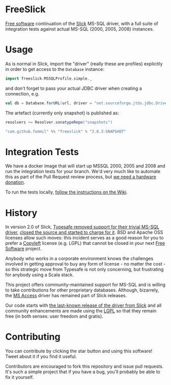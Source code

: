 <!--
[![Build Status](https://api.shippable.com/projects/5504572d5ab6cc13529ad13e/badge?branchName=master)](https://app.shippable.com/projects/5504572d5ab6cc13529ad13e/builds/latest)
[![Coverage Status](https://coveralls.io/repos/fommil/freeslick/badge.svg?branch=master)](https://coveralls.io/r/fommil/freeslick?branch=master)
-->

# FreeSlick

[Free software](https://www.gnu.org/philosophy/free-sw.html)
continuation of the [Slick](http://slick.typesafe.com/) MS-SQL driver,
with a full suite of integration tests against actual MS-SQL (2000,
2005, 2008) instances.

# Usage

As is normal in Slick, import the "driver" (really these are profiles)
explicitly in order to get access to the `Database` instance:

```scala
import freeslick.MSSQLProfile.simple._
```

and don't forget to pass your actual JDBC driver when creating a connection, e.g.

```scala
val db = Database.forURL(url, driver = "net.sourceforge.jtds.jdbc.Driver")
```


The artefact (currently only snapshot) is published as:

```scala
resolvers += Resolver.sonatypeRepo("snapshots")

"com.github.fommil" %% "freeslick" % "2.0.3-SNAPSHOT"
```

# Integration Tests

We have a docker image that will start up MSSQL 2000, 2005 and 2008
and run the integration tests for your branch. We'd very much like to
automate this as part of the Pull Request review process, but
[we need a hardware donation](https://github.com/smootoo/freeslick/issues/11).

To run the tests locally, [follow the instructions on the Wiki](https://github.com/smootoo/freeslick/wiki/Locally-running-the-Integration-Tests).


# History

In version 2.0 of Slick,
[Typesafe removed support for their trivial MS-SQL driver](https://github.com/slick/slick/commit/e1f38fdcaa0e1105f9980c81a945e2ea27f4eb56#diff-50d3fdf1ae11ed9fd46016fbb8271858), [closed the source and started to charge for it](http://slick.typesafe.com/doc/2.0.0/extensions.html). BSD and Apache OSS licenses allow such moves: this incident serves as a good reason for you to prefer a [Copyleft](https://en.wikipedia.org/wiki/Copyleft) license (e.g. LGPL) that cannot be closed in your next [Free Software](http://www.gnu.org/philosophy/free-sw.en.html) project.

Anybody who works in a corporate environment knows the challenges involved in getting approval to buy any form of license - no matter the cost - so this strategic move from Typesafe is not only concerning, but frustrating for anybody using a Scala stack.

This project offers community-maintained support for MS-SQL and is willing to take contributions for other proprietary databases. Although, bizarrely, the [MS Access](https://github.com/slick/slick/blob/2.0.3/src/main/scala/scala/slick/driver/AccessDriver.scala) driver has remained part of Slick releases.

Our code starts with [the last-known release of the driver from Slick](https://github.com/slick/slick/blob/b70a2c7289e9aa4f6e12cf7426c5a91d47e1b4bf/src/main/scala/scala/slick/driver/SQLServerDriver.scala) and all community enhancements are made using the [LGPL](http://opensource.org/licenses/lgpl-3.0.html) so that they remain free (in both senses: user freedom and gratis).

# Contributing

You can contribute by clicking the star button and using this software! Tweet about it if you find it useful.

Contributors are encouraged to fork this repository and issue pull requests. It's such a simple project that if you have a bug, you'll probably be able to fix it yourself.
